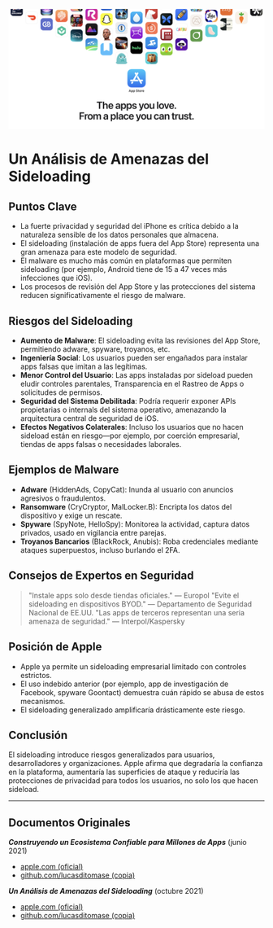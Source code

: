 ![Banner](../assets/banner.png)

# Un Análisis de Amenazas del Sideloading

## Puntos Clave

- La fuerte privacidad y seguridad del iPhone es crítica debido a la naturaleza sensible de los datos personales que almacena.
- El sideloading (instalación de apps fuera del App Store) representa una gran amenaza para este modelo de seguridad.
- El malware es mucho más común en plataformas que permiten sideloading (por ejemplo, Android tiene de 15 a 47 veces más infecciones que iOS).
- Los procesos de revisión del App Store y las protecciones del sistema reducen significativamente el riesgo de malware.

## Riesgos del Sideloading

- **Aumento de Malware**: El sideloading evita las revisiones del App Store, permitiendo adware, spyware, troyanos, etc.
- **Ingeniería Social**: Los usuarios pueden ser engañados para instalar apps falsas que imitan a las legítimas.
- **Menor Control del Usuario**: Las apps instaladas por sideload pueden eludir controles parentales, Transparencia en el Rastreo de Apps o solicitudes de permisos.
- **Seguridad del Sistema Debilitada**: Podría requerir exponer APIs propietarias o internals del sistema operativo, amenazando la arquitectura central de seguridad de iOS.
- **Efectos Negativos Colaterales**: Incluso los usuarios que no hacen sideload están en riesgo—por ejemplo, por coerción empresarial, tiendas de apps falsas o necesidades laborales.

## Ejemplos de Malware

- **Adware** (HiddenAds, CopyCat): Inunda al usuario con anuncios agresivos o fraudulentos.
- **Ransomware** (CryCryptor, MalLocker.B): Encripta los datos del dispositivo y exige un rescate.
- **Spyware** (SpyNote, HelloSpy): Monitorea la actividad, captura datos privados, usado en vigilancia entre parejas.
- **Troyanos Bancarios** (BlackRock, Anubis): Roba credenciales mediante ataques superpuestos, incluso burlando el 2FA.

## Consejos de Expertos en Seguridad

> "Instale apps solo desde tiendas oficiales." — Europol
> "Evite el sideloading en dispositivos BYOD." — Departamento de Seguridad Nacional de EE.UU.
> "Las apps de terceros representan una seria amenaza de seguridad." — Interpol/Kaspersky

## Posición de Apple

- Apple ya permite un sideloading empresarial limitado con controles estrictos.
- El uso indebido anterior (por ejemplo, app de investigación de Facebook, spyware Goontact) demuestra cuán rápido se abusa de estos mecanismos.
- El sideloading generalizado amplificaría drásticamente este riesgo.

## Conclusión

El sideloading introduce riesgos generalizados para usuarios, desarrolladores y organizaciones. Apple afirma que degradaría la confianza en la plataforma, aumentaría las superficies de ataque y reduciría las protecciones de privacidad para todos los usuarios, no solo los que hacen sideload.

---

## Documentos Originales

***Construyendo un Ecosistema Confiable para Millones de Apps*** (junio 2021)
  -  [apple.com (oficial)](https://www.apple.com/privacy/docs/Building_a_Trusted_Ecosystem_for_Millions_of_Apps.pdf)
  -  [github.com/lucasditomase (copia)](https://github.com/lucasditomase/app-restrictions/blob/main/summary.pdf)

***Un Análisis de Amenazas del Sideloading*** (octubre 2021)
  -  [apple.com (oficial)](https://www.apple.com/privacy/docs/Building_a_Trusted_Ecosystem_for_Millions_of_Apps_A_Threat_Analysis_of_Sideloading.pdf)
  -  [github.com/lucasditomase (copia)](https://github.com/lucasditomase/app-restrictions/blob/main/threat-analysis.pdf)

